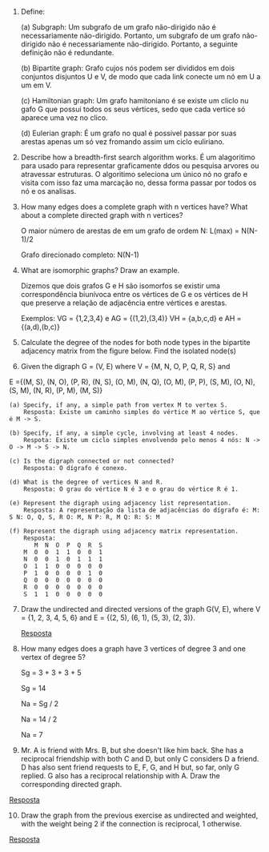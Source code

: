 1. Define:

    (a) Subgraph: Um subgrafo de um grafo não-dirigido não é necessariamente não-dirigido.  Portanto, um subgrafo de um grafo não-dirigido não é               necessariamente não-dirigido. Portanto, a seguinte definição não é redundante. 

    (b) Bipartite graph: Grafo cujos nós podem ser divididos em dois conjuntos disjuntos U e V, de modo
    que cada link conecte um nó em U a um em V.

    (c) Hamiltonian graph: Um grafo hamitoniano é se existe um cliclo nu gafo G que possui todos os seus vértices, sedo que cada vertice só aparece uma vez     no clico.

    (d) Eulerian graph: É um grafo no qual é possivel passar por suas arestas apenas um só vez fromando assim um ciclo euliriano.

2. Describe how a breadth-first search algorithm works.
    É um alagoritimo para usado para representar graficamente ddos ou pesquisa arvores ou atravessar estruturas. O algoritimo seleciona um único nó no         grafo e visita com isso faz uma marcação no, dessa forma passar por todos os nó e os analisas. 

3. How many edges does a complete graph with n vertices have? What about a complete directed graph with n vertices?

    O maior número de arestas de em um grafo de
    ordem N: L(max) = N(N-1)/2

    Grafo direcionado completo: N(N-1)

4. What are isomorphic graphs? Draw an example.

    Dizemos que dois grafos G e H são isomorfos se existir uma correspondência biunívoca entre os vértices de G e os vértices de H que preserve a relação       de adjacência entre vértices e arestas.

    Exemplos:
    VG = {1,2,3,4} e AG = {(1,2),(3,4)}
    VH = {a,b,c,d} e AH = {(a,d),(b,c)}
    
5. Calculate the degree of the nodes for both node types in the bipartite adjacency matrix from the figure below. Find the isolated node(s)


6. Given the digraph G = (V, E) where V = {M, N, O, P, Q, R, S} and

E ={(M, S), (N, O), (P, R), (N, S), (O, M), (N, Q), (O, M), (P, P), (S, M), (O, N),  (S, M), (N, R), (P, M), (M, S)}

    (a) Specify, if any, a simple path from vertex M to vertex S.
        Resposta: Existe um caminho simples do vértice M ao vértice S, que é M -> S.

    (b) Specify, if any, a simple cycle, involving at least 4 nodes.
        Respota: Existe um ciclo simples envolvendo pelo menos 4 nós: N -> O -> M -> S -> N.

    (c) Is the digraph connected or not connected?
        Resposta: O dígrafo é conexo.

    (d) What is the degree of vertices N and R.
        Resposta: O grau do vértice N é 3 e o grau do vértice R é 1.

    (e) Represent the digraph using adjacency list representation.
        Resposta: A representação da lista de adjacências do dígrafo é: M: S N: O, Q, S, R O: M, N P: R, M Q: R: S: M

    (f) Represent the digraph using adjacency matrix representation.
        Resposta: 
           M  N  O  P  Q  R  S
        M  0  0  1  1  0  0  1
        N  0  0  1  0  1  1  1
        O  1  1  0  0  0  0  0
        P  1  0  0  0  0  1  0
        Q  0  0  0  0  0  0  0
        R  0  0  0  0  0  0  0
        S  1  1  0  0  0  0  0

7. Draw the undirected and directed versions of the graph G(V, E), where V = {1, 2, 3, 4, 5, 6} and E = {(2, 5), (6, 1), (5, 3), (2, 3)}.

    <a href = "https://colab.research.google.com/drive/1eQAPMMQawrJnD4wyvNEGx0eXvbPduBQc#scrollTo=ztbF7pgXGhn3">Resposta</a>

8. How many edges does a graph have 3 vertices of degree 3 and one vertex of degree 5?

    Sg = 3 + 3 + 3 + 5
    
    Sg = 14
    
    Na = Sg / 2
    
    Na = 14 / 2
    
    Na = 7

9. Mr. A is friend with Mrs. B, but she doesn't like him back. She has a reciprocal friendship with both C and D, but only C considers D a friend. D has also sent friend requests to E, F, G, and H but, so far, only G replied. G also has a reciprocal relationship with A. Draw the corresponding directed graph.

 <a href = "https://colab.research.google.com/drive/1eQAPMMQawrJnD4wyvNEGx0eXvbPduBQc#scrollTo=ztbF7pgXGhn3">Resposta</a>

10.  Draw the graph from the previous exercise as undirected and weighted, with the weight being 2 if the connection is reciprocal, 1 otherwise.

 <a href = "https://colab.research.google.com/drive/1eQAPMMQawrJnD4wyvNEGx0eXvbPduBQc#scrollTo=ztbF7pgXGhn3">Resposta</a>




